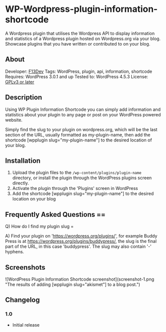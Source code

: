 # WP-Wordpress-plugin-information-shortcode
A Wordpress plugin that utilises the Wordpress API to display information and statistics of a Wordpress plugin hosted on Wordpress.org via your blog. Showcase plugins that you have written or contributed to on your blog.

## About
Developer: [F13Dev](http://f13dev.com)
Tags: WordPress, plugin, api, information, shortcode
Requires: WordPress 3.0.1 and up
Tested to: WordPress 4.5.3
License: [GPLv3 or later](http://www.gnu.org/licenses/gpl-3.0.html)

## Description
Using WP Plugin Information Shortcode you can simply add information and statistics about your plugin to any page or post on your WordPress powered website. 

Simply find the slug to your plugin on wordpress.org, which will be the last section of the URL, usually formatted as my-plugin-name, then add the shortcode [wpplugin slug="my-plugin-name"] to the desired location of your blog.

## Installation
1. Upload the plugin files to the `/wp-content/plugins/plugin-name` directory, or install the plugin through the WordPress plugins screen directly.
2. Activate the plugin through the 'Plugins' screen in WordPress
3. Add the shortcode [wpplugin slug="my-plugin-name"] to the desired location on your blog

## Frequently Asked Questions ==

Q) How do I find my plugin slug =

A) Find your plugin on 'https://wordpress.org/plugins/', for example Buddy Press is at https://wordpress.org/plugins/buddypress/, the slug is the final part of the URL, in this case 'buddypress'. The slug may also contain '-' hyphens.

## Screenshots

![WordPress Plugin Information Shortcode screenshot](screenshot-1.png "The results of adding [wpplugin slug="akismet"] to a blog post.")

## Changelog

### 1.0
* Initial release